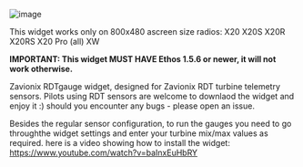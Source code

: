 ![image](https://github.com/user-attachments/assets/3fea6dc7-861a-4183-86c4-b60b41e15a6c)


This widget works only on 800x480 ascreen size  radios:
X20
X20S
X20R
X20RS
X20 Pro (all)
XW

**IMPORTANT: This widget MUST HAVE Ethos 1.5.6 or newer, it will not work otherwise.**

Zavionix RDTgauge widget, designed for Zavionix RDT turbine telemetry sensors.
Pilots using RDT sensors are welcome to downlaod the widget and enjoy it :)
should you encounter any bugs - please open an issue.

Besides the regular sensor configuration, to run the gauges you need to go throughthe widget settings and enter your turbine mix/max values as required.
here is a video showing how to install the widget:
https://www.youtube.com/watch?v=baInxEuHbRY

